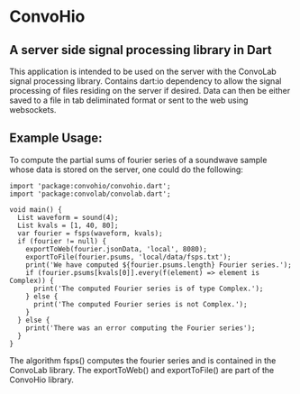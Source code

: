 # ConvoHio #

## A server side signal processing library in Dart ##

This application is intended to be used on the server with the ConvoLab signal processing library.  Contains dart:io dependency to allow the signal processing of files residing on the server if desired.  Data can then be either saved to a file in tab deliminated format or sent to the web using websockets.    


## Example Usage: ##
To compute the partial sums of fourier series of a soundwave sample whose data is stored on the server, one could do the following:

    import 'package:convohio/convohio.dart';
    import 'package:convolab/convolab.dart';
    
    void main() {
      List waveform = sound(4);
      List kvals = [1, 40, 80];
      var fourier = fsps(waveform, kvals);
      if (fourier != null) {
        exportToWeb(fourier.jsonData, 'local', 8080);
        exportToFile(fourier.psums, 'local/data/fsps.txt');
        print('We have computed ${fourier.psums.length} Fourier series.');
        if (fourier.psums[kvals[0]].every(f(element) => element is Complex)) {
          print('The computed Fourier series is of type Complex.');
        } else {
          print('The computed Fourier series is not Complex.');
        }
      } else {
        print('There was an error computing the Fourier series');
      }
    }

The algorithm fsps() computes the fourier series and is contained in the ConvoLab library.  The exportToWeb() and exportToFile() are part of the ConvoHio library.





